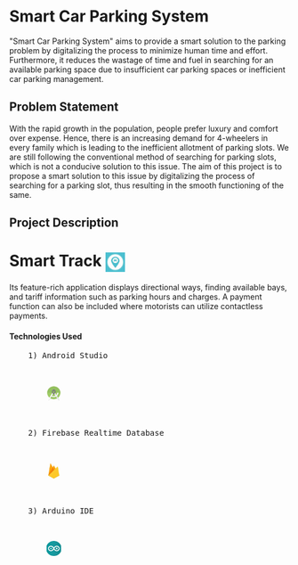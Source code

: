 <h1 align="left">
    Smart Car Parking System   
</h1>
"Smart Car Parking System" aims to provide a smart solution to the parking problem by digitalizing the process to minimize human time and effort. Furthermore, it reduces the wastage of time and fuel in searching for an available parking space due to insufficient car parking spaces or inefficient car parking management.
<h2>
    Problem Statement
</h2>
With the rapid growth in the population, people prefer luxury and comfort over expense. Hence, there is an increasing demand for 4-wheelers in every family which is leading to the inefficient allotment of parking slots. We are still following the conventional method of searching for parking slots, which is not a conducive solution to this issue. 
The aim of this project is to propose a smart solution to this issue by digitalizing the process of searching for a parking slot, thus resulting in the smooth functioning of the same.
<h2> 
  Project Description
</h2>
<h1>
    Smart Track
  <img src="https://github.com/Prateeksha02/Smart_Car_Parking_System/blob/main/Static/logo.png?raw=true" align="center" style="width: 7%">
</h1>
<p dir="auto">
  Its feature-rich application displays directional ways, finding available bays, and tariff information such as parking hours and charges. A payment function can also be included where motorists can utilize contactless payments. 
</p>
<h4 dir="auto">
  Technologies Used
</h4>
<pre>
    1) Android Studio
        <p href="https://developer.android.com/studio/">
        <img src="https://github.com/Prateeksha02/Smart_Car_Parking_System/blob/main/Static/Android.png?raw=true" style="width: 5%;">
        </p>
    2) Firebase Realtime Database
        <p href="https://firebase.google.com/">
        <img src="https://github.com/Prateeksha02/Smart_Car_Parking_System/blob/main/Static/Firebase.png?raw=true" style="width: 5%;">
        </p>
    3) Arduino IDE
        <p href="https://www.arduino.cc/en/software/">
        <img src="https://github.com/Prateeksha02/Smart_Car_Parking_System/blob/main/Static/arduino.png?raw=true" style="width: 5%;">
        </p>
</pre>



  
